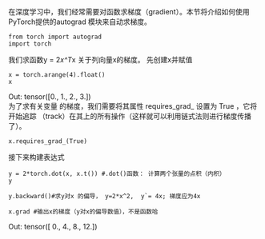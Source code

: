 在深度学习中，我们经常需要对函数求梯度（gradient）。本节将介绍如何使用PyTorch提供的autograd 模块来自动求梯度。  
```
from torch import autograd
import torch
```
我们求函数y = 2*x^T*x 关于列向量x的梯度。
先创建x并赋值
```
x = torch.arange(4).float()
x
```

Out:  tensor([0., 1., 2., 3.])  
为了求有关变量 的梯度，我们需要将其属性 requires_grad_ 设置为 True ，它将开始追踪
（track）在其上的所有操作（这样就可以利用链式法则进行梯度传播了）。
```
x.requires_grad_(True)
```
接下来构建表达式
```
y = 2*torch.dot(x, x.t()) #.dot()函数： 计算两个张量的点积（内积）
y
```
```
y.backward()#求y对x 的偏导， y=2*x^2,  y`= 4x; 梯度应为4x
```
```
x.grad #输出x的梯度（y对x的偏导数值），不是函数哈
```
Out:   tensor([ 0.,  4.,  8., 12.])  
